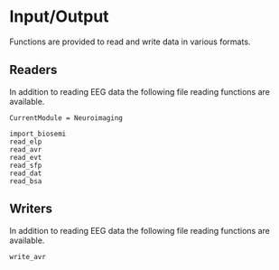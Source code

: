 # Input/Output

Functions are provided to read and write data in various formats.


## Readers

In addition to reading EEG data the following file reading functions are available.

```@meta
CurrentModule = Neuroimaging
```

```@docs
import_biosemi 
read_elp
read_avr
read_evt
read_sfp
read_dat
read_bsa
```


## Writers

In addition to reading EEG data the following file reading functions are available.

```@docs
write_avr
```
